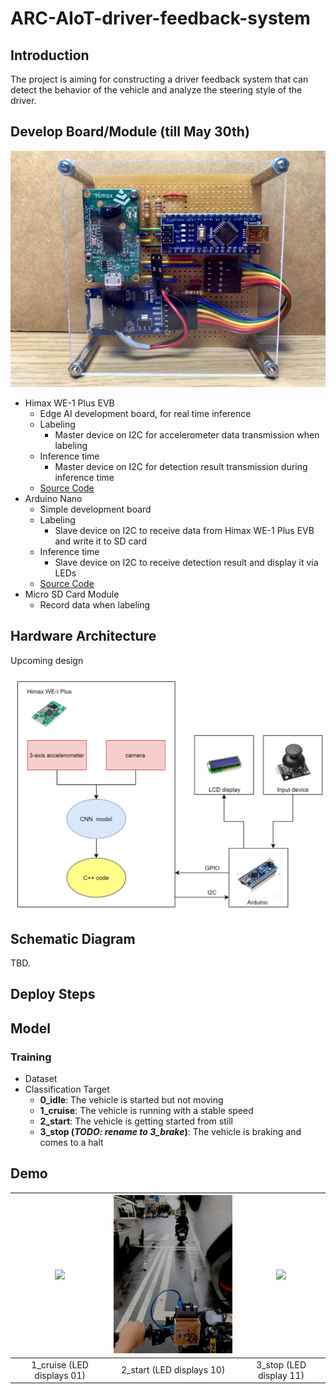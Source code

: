 # ARC-AIoT-driver-feedback-system

## Introduction

The project is aiming for constructing a driver feedback system that can detect the behavior of the vehicle and analyze the steering style of the driver.

## Develop Board/Module (till May 30th)

![](./img/IMG_2381.JPG)

* Himax WE-1 Plus EVB
  * Edge AI development board, for real time inference
  * Labeling
    * Master device on I2C for accelerometer data transmission when labeling
  * Inference time
    * Master device on I2C for detection result transmission during inference time
  * [Source Code](./himax_we1_evb)
* Arduino Nano
  * Simple development board 
  * Labeling
    * Slave device on I2C to receive data from Himax WE-1 Plus EVB and write it to SD card
  * Inference time
    * Slave device on I2C to receive detection result and display it via LEDs
  * [Source Code](./arduino)
* Micro SD Card Module
  * Record data when labeling

## Hardware Architecture

Upcoming design

![](./img/SafeDriverArchitecture.png)



## Schematic Diagram

TBD.

## Deploy Steps



## Model

### Training

* Dataset
* Classification Target
  * **0_idle**: The vehicle is started but not moving
  * **1_cruise**: The vehicle is running with a stable speed
  * **2_start**: The vehicle is getting started from still
  * **3_stop (*TODO: rename to 3_brake*)**: The vehicle is braking and comes to a halt

## Demo

|   ![](./img/cruise.gif)    |   ![](./img/start.gif)    |   ![](./img/stop.gif)   |
| :------------------------: | :-----------------------: | :---------------------: |
| 1_cruise (LED displays 01) | 2_start (LED displays 10) | 3_stop (LED display 11) |







